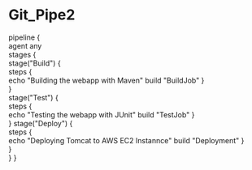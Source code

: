 # Git_Pipe2
pipeline {	 
	agent any	 
    	stages {     	 
    	stage("Build") {          	 
            	steps {               	 
                	echo "Building the webapp with Maven"
          	 	build "BuildJob"
            	}     	 
        	}     	 
    	stage("Test") {          	 
        	steps {               	 
                	echo "Testing the webapp with JUnit"
			build "TestJob"
            	}     	 
        	}
	stage("Deploy") {          	 
        	steps {               	 
                	echo "Deploying Tomcat to AWS EC2 Instannce"
			build "Deployment"
            	}     	 
        	}	 
    	}
}

